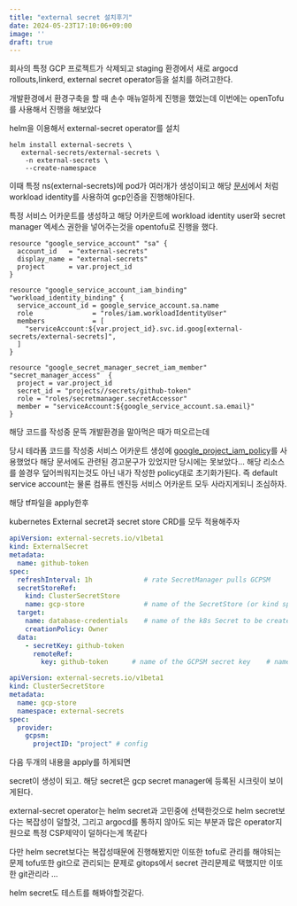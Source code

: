 ```yaml
---
title: "external secret 설치후기"
date: 2024-05-23T17:10:06+09:00
image: ''
draft: true
---
```




회사의 특정 GCP 프로젝트가 삭제되고 staging 환경에서 새로 argocd rollouts,linkerd, external secret operator등을 설치를 하려고한다.

개발환경에서 환경구축을 할 때 손수 매뉴얼하게 진행을 했었는데 이번에는 openTofu를 사용해서 진행을 해보았다


helm을 이용해서 external-secret operator를 설치

```
helm install external-secrets \
   external-secrets/external-secrets \
    -n external-secrets \
    --create-namespace
```

이때 특정 ns(external-secrets)에 pod가 여러개가 생성이되고  해당 [문서](https://external-secrets.io/latest/provider/google-secrets-manager/)에서 처럼 workload identity를 사용하여 gcp인증을 진행해야된다.

특정 서비스 어카운트를 생성하고 해당 어카운트에 workload identity user와 secret manager 엑세스 권한을 넣어주는것을 opentofu로 진행을 했다.

```
resource "google_service_account" "sa" {
  account_id   = "external-secrets"
  display_name = "external-secrets"
  project      = var.project_id
}

resource "google_service_account_iam_binding" "workload_identity_binding" {
  service_account_id = google_service_account.sa.name
  role               = "roles/iam.workloadIdentityUser"
  members            = [
    "serviceAccount:${var.project_id}.svc.id.goog[external-secrets/external-secrets]",
  ]
}

resource "google_secret_manager_secret_iam_member" "secret_manager_access"  {
  project = var.project_id
  secret_id = "projects//secrets/github-token"
  role = "roles/secretmanager.secretAccessor"
  member = "serviceAccount:${google_service_account.sa.email}"
}
```


해당 코드를 작성중 문뜩 개발환경을 말아먹은 때가 떠오르는데

당시 테라폼 코드를 작성중 서비스 어카운트 생성에  [google_project_iam_policy](https://registry.terraform.io/providers/hashicorp/google/latest/docs/resources/google_project_iam#google_project_iam_policy)를 사용했었다  해당 문서에도 관련된 경고문구가 있었지만 당시에는 못보았다... 해당 리소스를 쓸경우 덮어씌워지는것도 아닌 내가 작성한 policy대로 초기화가된다. 즉 default service account는 물론 컴퓨트 엔진등 서비스 어카운트 모두 사라지게되니 조심하자.


해당 tf파일을 apply한후

kubernetes External secret과 secret store CRD를 모두 적용해주자

```yaml
apiVersion: external-secrets.io/v1beta1
kind: ExternalSecret
metadata:
  name: github-token
spec:
  refreshInterval: 1h             # rate SecretManager pulls GCPSM
  secretStoreRef:
    kind: ClusterSecretStore
    name: gcp-store               # name of the SecretStore (or kind specified)
  target:
    name: database-credentials    # name of the k8s Secret to be created
    creationPolicy: Owner
  data:
    - secretKey: github-token
      remoteRef:
        key: github-token      # name of the GCPSM secret key    # name of the GCPSM secret key
```

```yaml
apiVersion: external-secrets.io/v1beta1
kind: ClusterSecretStore
metadata:
  name: gcp-store
  namespace: external-secrets
spec:
  provider:
    gcpsm:
      projectID: "project" # config
```


다음 두개의 내용을 apply를 하게되면

secret이 생성이 되고. 해당 secret은 gcp secret manager에 등록된 시크릿이 보이게된다.

external-secret operator는 helm secret과 고민중에 선택한것으로 helm secret보다는 복잡성이 덜할것, 그리고 argocd를 통하지 않아도 되는 부분과 많은 operator지원으로 특정 CSP제약이 덜하다는게 똑같다

다만 helm secret보다는 복잡성때문에 진행해봤지만 이또한 tofu로 관리를 해야되는 문제 tofu또한 git으로 관리되는 문제로 gitops에서 secret 관리문제로 택했지만 이또한 git관리라 ...

helm secret도 테스트를 해봐야할것같다. 